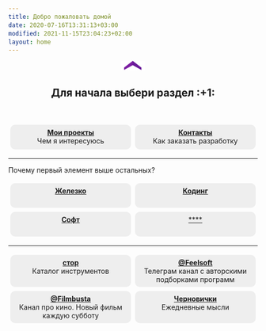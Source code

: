 ```yaml
---
title: Добро пожаловать домой
date: 2020-07-16T13:31:13+03:00
modified: 2021-11-15T23:04:23+02:00
layout: home
---
```


<p style="text-align:center;"><img src="/assets/arrow-home.png" alt=""></p>
<h2 style="text-align:center;">Для начала выбери раздел :+1:</h2>
<br>

<style>
.drid {
	overflow: hidden; 
	flex-wrap: wrap;
	}
.grid ul {  
	//display: table;
	//flex-wrap: wrap;
	display: flex;
	flex-flow: row wrap;
	padding: 0;
	}
.grid li {
	text-align:center;
	float: left;
	box-sizing: border-box;
	width: calc(50% - 8px);
	padding: 7px 10px;
	background: #eee;
	margin: 4px; 
	list-style-type: none;
	min-height: 50px;
	//height: 5em;
	padding-left: 15px;
	padding-right: 15px;
	border-radius: 10px;
	}
</style>

<div class="grid" markdown="1">

- [**Мои проекты**](./projects/)<br>Чем я интересуюсь
- [**Контакты**](./about.html)<br>Как заказать разработку

---

Почему первый элемент выше остальных?

- [**Железко**](./hardware)
- [**Кодинг**](./coding)
- [**Софт**](./software)
- [****]()

---

- [**стор**](./shop)<br>Каталог инструментов
- [**@Feelsoft**](https://t.me/feelsoft)<br>Телеграм канал с авторскими подборками программ
- [**@Filmbusta**](https://t.me/FilmsRM)<br>Канал про кино. Новый фильм каждую субботу
- [**Черновички**](./blog)<br>Ежедневные мысли

</div>
